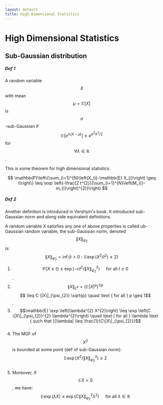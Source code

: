 ```yaml
---
layout: default
title: High Dimensional Statistics
---
```




# High Dimensional Statistics

## Sub-Gaussian distribution

##### Def 1

A random variable $$X$$ with mean $$\mu=\mathbb{E}[X]$$ is $$\sigma$$-sub-Gaussian if 
$$
\mathbb{E}\left[e^{\lambda(X-\mu)}\right] \leq e^{\sigma^{2} \lambda^{2} / 2}
$$
for  $$\forall \lambda \in \mathbb{R}$$.

This is some theorem for high dimensional statistics.

$$
\mathbb{P}\left\{\sum_{i=1}^{N}\left(X_{i}-\mathbb{E} X_{i}\right) \geq t\right\} \leq \exp \left(-\frac{2 t^{2}}{\sum_{i=1}^{N}\left(M_{i}-m_{i}\right)^{2}}\right)
$$

##### Def 2
Another definition is introduced in Vershyin's book. It introduced sub-Gaussian norm and along side equivalent definitions.

A random variable $X$ satisfies any one of above properties is called ub- Gaussian random variable, the sub-Gaussian norm, denoted $$\|X\|_{\psi_{2}}$$ is:
$$
\|X\|_{\psi_{2}}=\inf \left\{t>0: \mathbb{E} \exp \left(X^{2} / t^{2}\right) \leq 2\right\}
$$

1. $$\mathbb{P}\{X \geq t\} \leq  \exp \left(-ct^{2} / \|X\|_{\psi_{2}}^{2}\right) \quad \text { for all } t \geq 0$$.
2. $$\|X\|_{L^{p}}=(\mathbb{E}| X |^{p})^{1 / p}$$ $$ \leq C \|X\|_{\psi_{2}} \sqrt{p} \quad \text { for all } p \geq 1$$.
3. $$\mathbb{E} \exp \left(\lambda^{2} X^{2}\right) \leq \exp \left(C \|X\|_{\psi_{2}}^{2} \lambda^{2}\right) \quad \text { for all } \lambda \text { such that }|\lambda| \leq \frac{1}{C\|X\|_{\psi_{2}}}$$.
4. The MGF of $$X^2$$ is bounded at some point (def of sub-Gaussian norm):$$\mathbb{E} \exp \left(X^{2} / \|X\|_{\psi_{2}}^{2}\right) \leq 2$$.
5. Moreover, if $$\mathbb{E} X=0$$, we have: $$
    \mathbb{E} \exp (\lambda X) \leq \exp \left(C\|X\|_{\psi_{2}}^{2} \lambda^{2}\right) \quad \text { for all } \lambda \in \mathbb{R}
    $$


